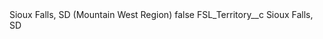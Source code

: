 <?xml version="1.0" encoding="UTF-8"?>
<CustomMetadata xmlns="http://soap.sforce.com/2006/04/metadata" xmlns:xsi="http://www.w3.org/2001/XMLSchema-instance" xmlns:xsd="http://www.w3.org/2001/XMLSchema">
    <label>Sioux Falls, SD (Mountain West Region)</label>
    <protected>false</protected>
    <values>
        <field>FSL_Territory__c</field>
        <value xsi:type="xsd:string">Sioux Falls, SD</value>
    </values>
</CustomMetadata>
